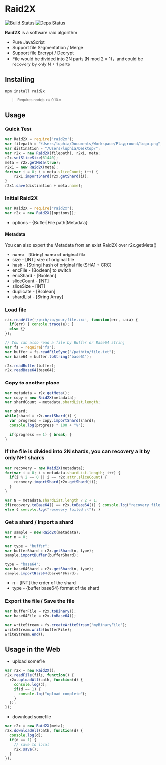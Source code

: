 Raid2X
=======
[![Build Status](https://travis-ci.org/Luphia/Raid2X.png?branch=master)](https://travis-ci.org/Luphia/Raid2X)
[![Deps Status](https://david-dm.org/Luphia/Raid2X.png)](https://david-dm.org/Luphia/Raid2X)

**Raid2X** is a software raid algorithm
* Pure JavaScript
* Support file Segmentation / Merge
* Support file Encrypt / Decrypt
* File would be divided into 2N parts (N mod 2 = 1)，and could be recovery by only N + 1 parts

## Installing
```shell
npm install raid2x
```
> <sub>Requires nodejs >= 0.10.x</sub>

## Usage
### Quick Test
```javascript
var Raid2X = require('raid2x');
var filepath = "/Users/luphia/Documents/Workspace/Playground/logo.png";
var distination = "/Users/luphia/Desktop/";
var r2x = new Raid2X(filepath), r2x1, meta;
r2x.setSliceSize(61440);
meta = r2x.getMeta(true);
r2x1 = new Raid2X(meta);
for(var i = 0; i < meta.sliceCount; i++) {
	r2x1.importShard(r2x.getShard(i));
}
r2x1.save(distination + meta.name);
```
### Initial Raid2X
```javascript
var Raid2X = require("raid2x");
var r2x = new Raid2X([options]);
```
* options - {Buffer|File path|Metadata}

#### Metadata
You can also export the Metadata from an exist Raid2X over r2x.getMeta()
*	name - [String] name of original file
*	size - [INT] size of original file
*	hash - [String] hash of original file (SHA1 + CRC)
*	encFile - [Boolean] to switch
*	encShard - [Boolean]
*	sliceCount - [INT]
*	sliceSize - [INT]
*	duplicate - [Boolean]
*	shardList - [String Array]

### Load file
```javascript
r2x.readFile("/path/to/your/file.txt", function(err, data) {
  if(err) { console.trace(e); }
  else {}
});

// You can also read a file by Buffer or Base64 string
var fs = require("fs");
var buffer = fs.readFileSync("/path/to/file.txt");
var base64 = buffer.toString('base64');

r2x.readBuffer(buffer);
r2x.readBase64(base64);
```

### Copy to another place
```javascript
var metadata = r2x.getMeta();
var copy = new Raid2X(metadata);
var shardCount = metadata.shardList.length;

var shard;
while(shard = r2x.nextShard()) {
  var progress = copy.importShard(shard);
  console.log(progress * 100 + "%");
  
  if(progress == 1) { break; }
}
```

### If the file is divided into 2N shards, you can recovery a it by only N+1 shards
```javascript
var recovery = new Raid2X(metadata);
for(var i = 0; i < metadata.shardList.length; i++) {
  if(i % 2 == 0 || i == r2x.attr.sliceCount) {
    recovery.importShard(r2x.getShard(i));
  }
}

var N = metadata.shardList.length / 2 + 1;
if(recovery.toBase64() == r2x.toBase64()) { console.log("recovery file with %d shards", N); }
else { console.log("recovery failed :("); }
```

### Get a shard / Import a shard
```javascript
var sample = new Raid2X(metadata);
var n = 0;

var type = "buffer";
var bufferShard = r2x.getShard(n, type);
sample.importBuffer(bufferShard);

type = "base64";
var base64Shard = r2x.getShard(n, type);
sample.importBase64(base64Shard);
```
* n - [INT] the order of the shard
* type - {buffer|base64} format of the shard

### Export the file / Save the file
```javascript
var bufferFile = r2x.toBinary();
var base64File = r2x.toBase64();

var writeStream = fs.createWriteStream('myBinaryFile');
writeStream.write(bufferFile);
writeStream.end();
```

## Usage in the Web
* upload somefile
```javascript
var r2x = new Raid2X();
r2x.readFile(file, function() {
  r2x.uploadAll(path, function(d) {
    console.log(d);
    if(d == 1) {
      console.log("upload complete");
    }
  });
});
```

* download somefile
```javascript
var r2x = new Raid2X(meta);
r2x.downloadAll(path, function(d) {
  console.log(d);
  if(d == 1) {
    // save to local
    r2x.save();
  }
});
```

